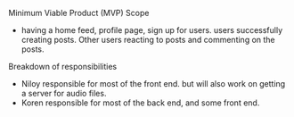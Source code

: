 
Minimum Viable Product (MVP) Scope

- having a home feed, profile page, sign up for users. users successfully creating posts. Other users reacting to posts and commenting on the posts.

Breakdown of responsibilities
- Niloy responsible for most of the front end. but will also work on getting a server for audio files. 
- Koren responsible for most of the back end, and some front end. 

